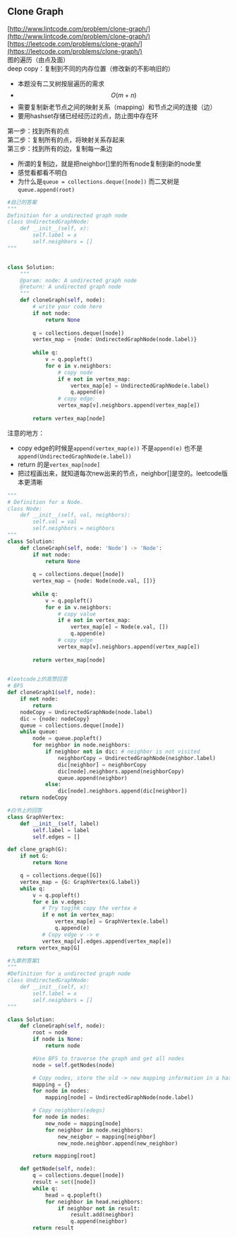 ## Clone Graph

[http://www.lintcode.com/problem/clone-graph/](http://www.lintcode.com/problem/clone-graph/)  
[https://leetcode.com/problems/clone-graph/](https://leetcode.com/problems/clone-graph/)  
图的遍历（由点及面）  
deep copy：复制到不同的内存位置（修改新的不影响旧的）

* 本题没有二叉树按层遍历的需求
* $$O(m+n)$$
* 需要复制新老节点之间的映射关系（mapping）和节点之间的连接（边）
* 要用hashset存储已经经历过的点，防止图中存在环

第一步：找到所有的点  
第二步：复制所有的点，将映射关系存起来  
第三步：找到所有的边，复制每一条边

* 所谓的复制边，就是把neighbor\[\]里的所有node复制到新的node里
* 感觉看都看不明白
* 为什么是`queue = collections.deque([node])` 而二叉树是`queue.append(root)`

```py
#自己的答案
"""
Definition for a undirected graph node
class UndirectedGraphNode:
    def __init__(self, x):
        self.label = x
        self.neighbors = []
"""


class Solution:
    """
    @param: node: A undirected graph node
    @return: A undirected graph node
    """
    def cloneGraph(self, node):
        # write your code here
        if not node:
            return None
        
        q = collections.deque([node])
        vertex_map = {node: UndirectedGraphNode(node.label)}
        
        while q:
            v = q.popleft()
            for e in v.neighbors:
                # copy node 
                if e not in vertex_map:
                    vertex_map[e] = UndirectedGraphNode(e.label)
                    q.append(e)
                # copy edge:
                vertex_map[v].neighbors.append(vertex_map[e])
        
        return vertex_map[node]
```
注意的地方：
- copy edge的时候是``append(vertex_map(e))`` 不是``append(e)`` 也不是``append(UndirectedGraphNode(e.label))``
- return 的是``vertex_map[node]``
- 把过程画出来，就知道每次new出来的节点，neighbor[]是空的。leetcode版本更清晰



```py
"""
# Definition for a Node.
class Node:
    def __init__(self, val, neighbors):
        self.val = val
        self.neighbors = neighbors
"""
class Solution:
    def cloneGraph(self, node: 'Node') -> 'Node':
        if not node:
            return None
        
        q = collections.deque([node])
        vertex_map = {node: Node(node.val, [])}
        
        while q:
            v = q.popleft()
            for e in v.neighbors:
                # copy value
                if e not in vertex_map:
                    vertex_map[e] = Node(e.val, [])
                    q.append(e)
                # copy edge
                vertex_map[v].neighbors.append(vertex_map[e])
                
        return vertex_map[node]
                    

```




```py
#leetcode上的高赞回答
# BFS
def cloneGraph1(self, node):
    if not node:
        return 
    nodeCopy = UndirectedGraphNode(node.label)
    dic = {node: nodeCopy}
    queue = collections.deque([node])
    while queue:
        node = queue.popleft()
        for neighbor in node.neighbors:
            if neighbor not in dic: # neighbor is not visited
                neighborCopy = UndirectedGraphNode(neighbor.label)
                dic[neighbor] = neighborCopy
                dic[node].neighbors.append(neighborCopy)
                queue.append(neighbor)
            else:
                dic[node].neighbors.append(dic[neighbor])
    return nodeCopy
```

```py
#白书上的回答
class GraphVertex:
    def __init__(self, label)
        self.label = label
        self.edges = []

def clone_graph(G):
    if not G:
        return None

    q = collections.deque([G])
    vertex_map = {G: GraphVertex(G.label)}
    while q:
        v = q.popleft()
        for e in v.edges:
           # Try togjhk copy the vertex e
           if e not in vertex_map:
               vertex_map[e] = GraphVertex(e.label)
               q.append(e)
           # Copy edge v -> e
           vertex_map[v].edges.append(vertex_map[e])
   return vertex_map[G]
```

```py
#九章的答案1
"""
#Definition for a undirected graph node
class UndirectedGraphNode:
    def __init__(self, x):
        self.label = x
        self.neighbors = []
"""

class Solution:
    def cloneGraph(self, node):
        root = node
        if node is None:
            return node

        #Use BFS to traverse the graph and get all nodes
        node = self.getNodes(node)

        # Copy nodes, store the old -> new mapping information in a hash map
        mapping = {}
        for node in nodes:
            mapping[node] = UndirectedGraphNode(node.label)

        # Copy neighbors(edegs)
        for node in nodes:
            new_node = mapping[node]
            for neighbor in node.neighbors:
                new_neigbor = mapping[neighbor]
                new_node.neighbor.append(new_neighbor)

        return mapping[root]

    def getNode(self, node):
        q = collections.deque([node])
        result = set([node])
        while q:
            head = q.popleft()
            for neighbor in head.neighbors:
                if neighbor not in result:
                    result.add(neighbor)
                    q.append(neighbor)
        return result
```



